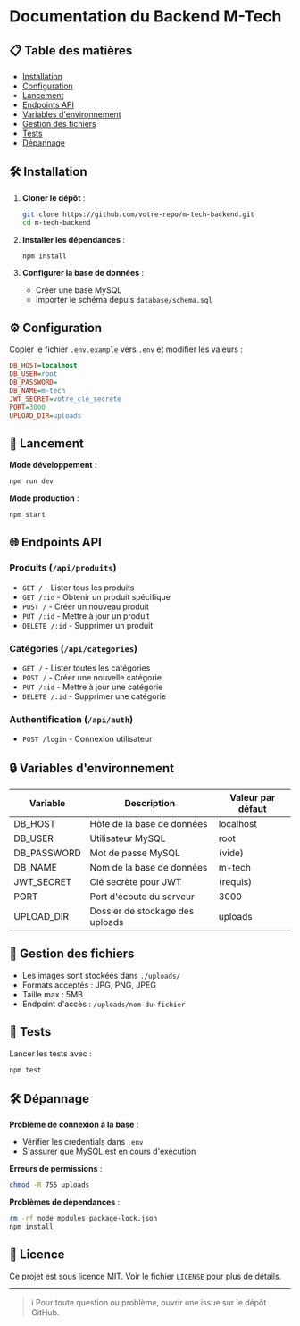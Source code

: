 # Documentation du Backend M-Tech

## 📋 Table des matières
- [Installation](#-installation)
- [Configuration](#-configuration)
- [Lancement](#-lancement)
- [Endpoints API](#-endpoints-api)
- [Variables d'environnement](#-variables-denvironnement)
- [Gestion des fichiers](#-gestion-des-fichiers)
- [Tests](#-tests)
- [Dépannage](#-dépannage)

## 🛠 Installation

1. **Cloner le dépôt** :
   ```bash
   git clone https://github.com/votre-repo/m-tech-backend.git
   cd m-tech-backend
   ```

2. **Installer les dépendances** :
   ```bash
   npm install
   ```

3. **Configurer la base de données** :
   - Créer une base MySQL
   - Importer le schéma depuis `database/schema.sql`

## ⚙ Configuration

Copier le fichier `.env.example` vers `.env` et modifier les valeurs :

```ini
DB_HOST=localhost
DB_USER=root
DB_PASSWORD=
DB_NAME=m-tech
JWT_SECRET=votre_clé_secrète
PORT=3000
UPLOAD_DIR=uploads
```

## 🚀 Lancement

**Mode développement** :
```bash
npm run dev
```

**Mode production** :
```bash
npm start
```

## 🌐 Endpoints API

### Produits (`/api/produits`)
- `GET /` - Lister tous les produits
- `GET /:id` - Obtenir un produit spécifique
- `POST /` - Créer un nouveau produit
- `PUT /:id` - Mettre à jour un produit
- `DELETE /:id` - Supprimer un produit

### Catégories (`/api/categories`)
- `GET /` - Lister toutes les catégories
- `POST /` - Créer une nouvelle catégorie
- `PUT /:id` - Mettre à jour une catégorie
- `DELETE /:id` - Supprimer une catégorie

### Authentification (`/api/auth`)
- `POST /login` - Connexion utilisateur

## 🔒 Variables d'environnement

| Variable       | Description                          | Valeur par défaut |
|----------------|--------------------------------------|-------------------|
| DB_HOST        | Hôte de la base de données           | localhost         |
| DB_USER        | Utilisateur MySQL                    | root              |
| DB_PASSWORD    | Mot de passe MySQL                   | (vide)            |
| DB_NAME        | Nom de la base de données            | m-tech            |
| JWT_SECRET     | Clé secrète pour JWT                 | (requis)          |
| PORT           | Port d'écoute du serveur             | 3000              |
| UPLOAD_DIR     | Dossier de stockage des uploads      | uploads           |

## 📁 Gestion des fichiers

- Les images sont stockées dans `./uploads/`
- Formats acceptés : JPG, PNG, JPEG
- Taille max : 5MB
- Endpoint d'accès : `/uploads/nom-du-fichier`

## 🧪 Tests

Lancer les tests avec :
```bash
npm test
```

## 🛠 Dépannage

**Problème de connexion à la base** :
- Vérifier les credentials dans `.env`
- S'assurer que MySQL est en cours d'exécution

**Erreurs de permissions** :
```bash
chmod -R 755 uploads
```

**Problèmes de dépendances** :
```bash
rm -rf node_modules package-lock.json
npm install
```

## 📄 Licence

Ce projet est sous licence MIT. Voir le fichier `LICENSE` pour plus de détails.

---

> ℹ️ Pour toute question ou problème, ouvrir une issue sur le dépôt GitHub.